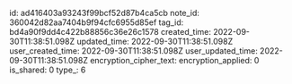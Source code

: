 id: ad416403a93243f99bcf52d87b4ca5cb
note_id: 360042d82aa7404b9f94cfc6955d85ef
tag_id: bd4a90f9dd4c422b88856c36e26c1578
created_time: 2022-09-30T11:38:51.098Z
updated_time: 2022-09-30T11:38:51.098Z
user_created_time: 2022-09-30T11:38:51.098Z
user_updated_time: 2022-09-30T11:38:51.098Z
encryption_cipher_text: 
encryption_applied: 0
is_shared: 0
type_: 6